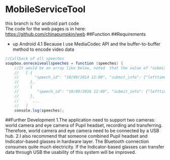 # MobileServiceTool
this branch is for android part code  
The code for the web pages is in here:  
https://github.com/chinapumpkin/web
##Function
##Requirements
* up Android 4.1
    Because I use MediaCodec API and the buffer-to-buffer method to encode video data
```java
//Callback of all speeches
soapbox.onreceiveallspeeches = function (speeches) {
    //It would be an array like below, noted  that the value of "submit_info" field would preserve as whatever you send when you submit
    //   [ {
    //       "speech_id": "10/09/2014 12:00", "submit_info": {"lefttime": XXX, "topic": XXX ...}
    //     },
    //     {
    //        "speech_id": "10/09/2016 12:00", "submit_info": {"lefttime": XXX, "topic": XXX ...}
    //     },
    //      ...
    //   ]
    console.log(speeches);
```
##Further Development
1.The application need to support two cameras: world camera and eye camera of Pupil headset, recording and transferring. Therefore, world camera and eye camera need to be connected by a USB hub.
2.I also recommend that someone combined Pupil headset and Indicator-based glasses in hardware layer. The Bluetooth connection consumes quite much electricity. If the Indicator-based glasses can transfer data through USB the usability of this system will be improved.
